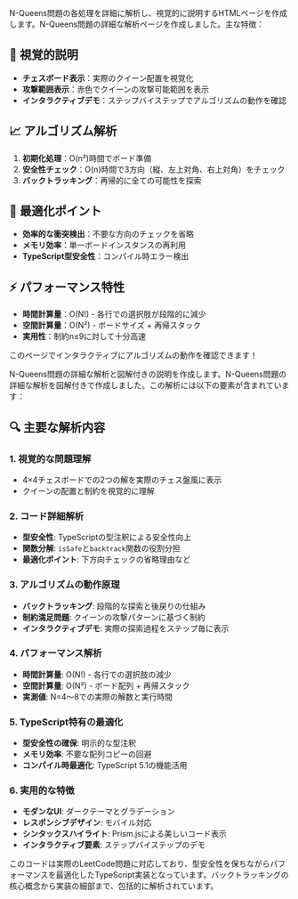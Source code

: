 N-Queens問題の各処理を詳細に解析し、視覚的に説明するHTMLページを作成します。N-Queens問題の詳細な解析ページを作成しました。主な特徴：

## 🎯 **視覚的説明**

- **チェスボード表示**：実際のクイーン配置を視覚化
- **攻撃範囲表示**：赤色でクイーンの攻撃可能範囲を表示
- **インタラクティブデモ**：ステップバイステップでアルゴリズムの動作を確認

## 📈 **アルゴリズム解析**

1. **初期化処理**：O(n²)時間でボード準備
2. **安全性チェック**：O(n)時間で3方向（縦、左上対角、右上対角）をチェック
3. **バックトラッキング**：再帰的に全ての可能性を探索

## 🚀 **最適化ポイント**

- **効率的な衝突検出**：不要な方向のチェックを省略
- **メモリ効率**：単一ボードインスタンスの再利用
- **TypeScript型安全性**：コンパイル時エラー検出

## ⚡ **パフォーマンス特性**

- **時間計算量**：O(N!) - 各行での選択肢が段階的に減少
- **空間計算量**：O(N²) - ボードサイズ + 再帰スタック
- **実用性**：制約n≤9に対して十分高速

このページでインタラクティブにアルゴリズムの動作を確認できます！　

N-Queens問題の詳細な解析と図解付きの説明を作成します。N-Queens問題の詳細な解析を図解付きで作成しました。この解析には以下の要素が含まれています：

## 🔍 **主要な解析内容**

### 1. **視覚的な問題理解**

- 4×4チェスボードでの2つの解を実際のチェス盤風に表示
- クイーンの配置と制約を視覚的に理解

### 2. **コード詳細解析**

- **型安全性**: TypeScriptの型注釈による安全性向上
- **関数分解**: `isSafe`と`backtrack`関数の役割分担
- **最適化ポイント**: 下方向チェックの省略理由など

### 3. **アルゴリズムの動作原理**

- **バックトラッキング**: 段階的な探索と後戻りの仕組み
- **制約満足問題**: クイーンの攻撃パターンに基づく制約
- **インタラクティブデモ**: 実際の探索過程をステップ毎に表示

### 4. **パフォーマンス解析**

- **時間計算量**: O(N!) - 各行での選択肢の減少
- **空間計算量**: O(N²) - ボード配列 + 再帰スタック
- **実測値**: N=4〜8での実際の解数と実行時間

### 5. **TypeScript特有の最適化**

- **型安全性の確保**: 明示的な型注釈
- **メモリ効率**: 不要な配列コピーの回避
- **コンパイル時最適化**: TypeScript 5.1の機能活用

### 6. **実用的な特徴**

- **モダンなUI**: ダークテーマとグラデーション
- **レスポンシブデザイン**: モバイル対応
- **シンタックスハイライト**: Prism.jsによる美しいコード表示
- **インタラクティブ要素**: ステップバイステップのデモ

このコードは実際のLeetCode問題に対応しており、型安全性を保ちながらパフォーマンスを最適化したTypeScript実装となっています。バックトラッキングの核心概念から実装の細部まで、包括的に解析されています。

